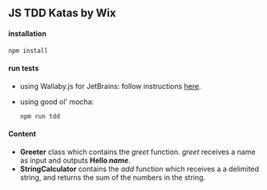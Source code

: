 ## JS TDD Katas by Wix

#### installation
```
npm install
```

#### run tests

- using Wallaby.js for JetBrains:
  follow instructions [here](https://wallabyjs.com/docs/intro/install.html#jetbrains-ides).
  
- using good ol' mocha:
  ```
  npm run tdd
  ```
  
#### Content
- **Greeter** class which contains the *greet* function. *greet* receives a name as input and outputs **Hello *name***.
- **StringCalculator** contains the *add* function which receives a a delimited string, and returns the sum of the numbers in the string.
